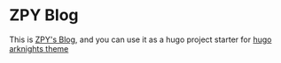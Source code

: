 # ZPY Blog

This is [ZPY's Blog](http://zpy2001.github.io), and you can use it as a hugo project starter for [hugo arknights theme](https://github.com/zpy2001/hugo-theme-arknights)